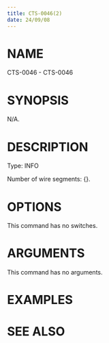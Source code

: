 ```yaml
---
title: CTS-0046(2)
date: 24/09/08
---
```


# NAME

CTS-0046 - CTS-0046

# SYNOPSIS

N/A.

# DESCRIPTION

Type: INFO

Number of wire segments: {}.

# OPTIONS

This command has no switches.

# ARGUMENTS

This command has no arguments.

# EXAMPLES

# SEE ALSO

